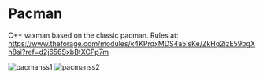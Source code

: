 # Pacman
C++ vaxman based on the classic pacman. Rules at: https://www.theforage.com/modules/x4KPrqxMDS4a5isKe/ZkHq2izE59bgXh8si?ref=d2j656SxbBtXCPp7m

![pacmanss1](https://cloud.githubusercontent.com/assets/13501499/8998702/20edfafc-3731-11e5-87c3-724d257d680b.PNG)
![pacmanss2](https://cloud.githubusercontent.com/assets/13501499/8998704/250b1ff2-3731-11e5-84e5-c8e1967453cd.PNG)
